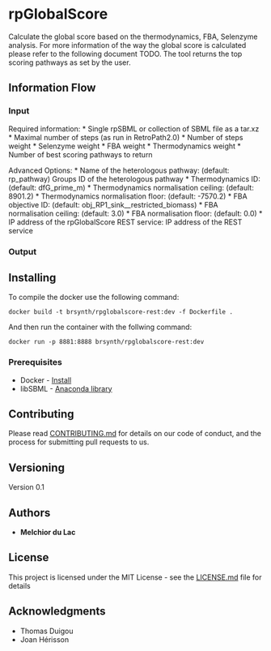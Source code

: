 # rpGlobalScore

Calculate the global score based on the thermodynamics, FBA, Selenzyme analysis. For more information of the way the global score is calculated please refer to the following document TODO. The tool returns the top scoring pathways as set by the user. 

## Information Flow

### Input

Required information:
    * Single rpSBML or collection of SBML file as a tar.xz
    * Maximal number of steps (as run in RetroPath2.0)
    * Number of steps weight
    * Selenzyme weight
    * FBA weight
    * Thermodynamics weight
    * Number of best scoring pathways to return

Advanced Options:
    * Name of the heterologous pathway: (default: rp_pathway) Groups ID of the heterologous pathway
    * Thermodynamics ID: (default: dfG_prime_m)
    * Thermodynamics normalisation ceiling: (default: 8901.2)
    * Thermodynamics normalisation floor: (default: -7570.2)
    * FBA objective ID: (default: obj_RP1_sink__restricted_biomass)
    * FBA normalisation ceiling: (default: 3.0)
    * FBA normalisation floor: (default: 0.0)
    * IP address of the rpGlobalScore REST service: IP address of the REST service

### Output

## Installing

To compile the docker use the following command:

```
docker build -t brsynth/rpglobalscore-rest:dev -f Dockerfile .
```

And then run the container with the follwing command:

```
docker run -p 8881:8888 brsynth/rpglobalscore-rest:dev
```

### Prerequisites

* Docker - [Install](https://docs.docker.com/v17.09/engine/installation/)
* libSBML - [Anaconda library](https://anaconda.org/SBMLTeam/python-libsbml)

## Contributing

Please read [CONTRIBUTING.md](https://gist.github.com/PurpleBooth/b24679402957c63ec426) for details on our code of conduct, and the process for submitting pull requests to us.

## Versioning

Version 0.1

## Authors

* **Melchior du Lac** 

## License

This project is licensed under the MIT License - see the [LICENSE.md](LICENSE.md) file for details

## Acknowledgments

* Thomas Duigou
* Joan Hérisson
